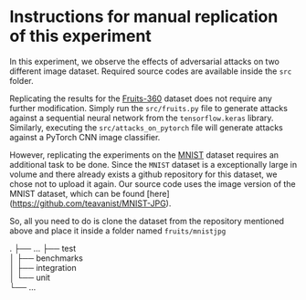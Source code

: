 # Instructions for manual replication of this experiment

In this experiment, we observe the effects of adversarial attacks on two different image dataset. Required source codes are available inside the `src` folder. 

Replicating the results for the [Fruits-360](https://www.kaggle.com/datasets/moltean/fruits) dataset does not require any further modification. 
Simply run the `src/fruits.py` file to generate attacks against a sequential neural network from the `tensorflow.keras` library. Similarly, 
executing the `src/attacks_on_pytorch` file will generate attacks against a PyTorch CNN image classifier.

However, replicating the experiments on the 
[MNIST](https://ieeexplore.ieee.org/abstract/document/6296535?casa_token=fGZ6RD4tMY0AAAAA:0JP1BDQ-5Ga4YMc2Vnlg7e5hhUC1iTMPWJW6E3EGzFDYBgYH1xfICUwDcEwUhd0JvdVHZJ3y)
dataset requires an additional task to be done. Since the `MNIST` dataset is a exceptionally large in volume and there already exists a github repository
for this dataset, we chose not to upload it again. Our source code uses the image version of the MNIST dataset, which can be found [here] 
(https://github.com/teavanist/MNIST-JPG). 

So, all you need to do is clone the dataset from the repository mentioned above and place it inside a folder named `fruits/mnistjpg`

.
├── ...
├── test                    
│   ├── benchmarks          
│   ├── integration         
│   └── unit                
└── ...
